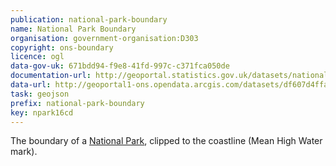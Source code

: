 ```yaml
---
publication: national-park-boundary
name: National Park Boundary
organisation: government-organisation:D303
copyright: ons-boundary
licence: ogl
data-gov-uk: 671bdd94-f9e8-41fd-997c-c371fca050de
documentation-url: http://geoportal.statistics.gov.uk/datasets/national-parks-august-2016-full-extent-boundaries-in-great-britain
data-url: http://geoportal1-ons.opendata.arcgis.com/datasets/df607d4ffa124cdca8317e3e63d45d78_1.geojson
task: geojson
prefix: national-park-boundary
key: npark16cd
---
```


The boundary of a [National Park](term/national-park), clipped to the coastline (Mean High Water mark).
